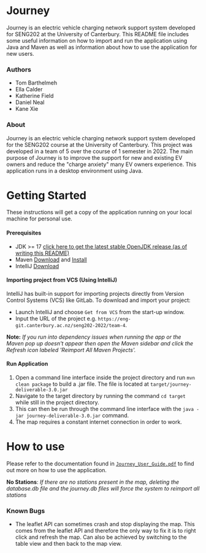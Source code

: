 # Journey

Journey is an electric vehicle charging network support system developed for SENG202 at the University of Canterbury.
This README file includes some useful information on how to import and run the application using Java and Maven as well as information about how to use the application for new users.

### Authors
- Tom Barthelmeh
- Ella Calder
- Katherine Field
- Daniel Neal
- Kane Xie

### About
Journey is an electric vehicle charging network support system developed for the SENG202 course at the University of Canterbury. This project was developed in a team of 5 over the course of 1 semester in 2022. The main purpose of Journey is to improve the support for new and existing EV owners and reduce the "charge anxiety" many EV owners experience. This application runs in a desktop environment using Java.


# Getting Started
These instructions will get a copy of the application running on your local machine for personal use.

#### Prerequisites
- JDK >= 17 [click here to get the latest stable OpenJDK release (as of writing this README)](https://jdk.java.net/18/)
- Maven [Download](https://maven.apache.org/download.cgi) and [Install](https://maven.apache.org/install.html)
- IntelliJ [Download](https://www.jetbrains.com/idea/download/#section=linux)

#### Importing project from VCS (Using IntelliJ)
IntelliJ has built-in support for importing projects directly from Version Control Systems (VCS) like GitLab.
To download and import your project:

- Launch IntelliJ and choose `Get from VCS` from the start-up window.
- Input the URL of the project e.g. `https://eng-git.canterbury.ac.nz/seng202-2022/team-4`.

**Note:** *If you run into dependency issues when running the app or the Maven pop up doesn't appear then open the Maven sidebar and click the Refresh icon labeled 'Reimport All Maven Projects'.*


#### Run Application
1. Open a command line interface inside the project directory and run `mvn clean package` to build a .jar file. The file is located at `target/journey-deliverable-3.0.jar`
2. Navigate to the target directory by running the command `cd target` while still in the project directory.
3. This can then be run through the command line interface with the `java -jar journey-deliverable-3.0.jar` command.
4. The map requires a constant internet connection in order to work.



# How to use

Please refer to the documentation found in [`Journey_User_Guide.pdf`](../User_Guide/Journey_User_Guide.pdf) to find out more on how to use the application.

**No Stations**: *If there are no stations present in the map, deleting the database.db file and the journey.db files will force the system to reimport all stations*

### Known Bugs
- The leaflet API can sometimes crash and stop displaying the map. This comes from the leaflet API and therefore the only way to fix it
is to right click and refresh the map. Can also be achieved by switching to the table view and then back to the map view.

